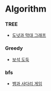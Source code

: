 # Algorithm

### TREE
- [도넛과 막대 그래프](https://school.programmers.co.kr/learn/courses/30/lessons/258711)


### Greedy
- [보석 도둑](https://www.acmicpc.net/problem/1202)

### bfs
- [뱀과 사다리 게임](https://www.acmicpc.net/problem/16928)
